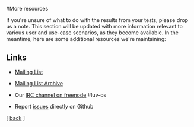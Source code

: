 #More resources

If you're unsure of what to do with the results from your tests, please drop 
us a note.   This section will be updated with more information relevant to 
various user and use-case scenarios, as they become available.   In the 
meantime, here are some additional resources we're maintaining: 


## Links
* [Mailing List](mailto:luv@lists.01.org)

* [Mailing List Archive](https://lists.01.org/mailman/listinfo/luv) 

* Our [IRC channel on freenode](http://freenode.net) #luv-os 

* Report [issues](https://github.com/01org/luv-yocto/issues) directly on Github


[ [back](getting-started.html) ]